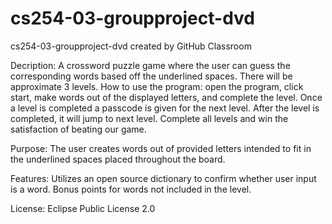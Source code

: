 # cs254-03-groupproject-dvd

cs254-03-groupproject-dvd created by GitHub Classroom
 
Decription:
A crossword puzzle game where the user can guess the corresponding words based off the underlined spaces. There will be approximate 3 levels.
How to use the program: open the program, click start, make words out of the displayed letters, and complete the level. 
Once a level is completed a passcode is given for the next level. After the level is completed, it will jump to next level. Complete all levels and win the satisfaction of beating our game.
 
Purpose:
The user creates words out of provided letters intended to fit in the underlined spaces placed throughout the board.

Features:
Utilizes an open source dictionary to confirm whether user input is a word.
Bonus points for words not included in the level.

License:
Eclipse Public License 2.0
